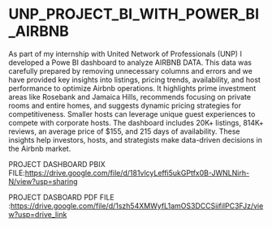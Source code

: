 # UNP_PROJECT_BI_WITH_POWER_BI_AIRBNB

As part of my internship with United Network of Professionals (UNP) I developed a Powe BI dashboard to analyze AIRBNB DATA. This data was carefully prepared by removing unnecessary columns and errors and we have provided key insights into listings, pricing trends, availability, and host performance to optimize Airbnb operations. It highlights prime investment areas like Rosebank and Jamaica Hills, recommends focusing on private rooms and entire homes, and suggests dynamic pricing strategies for competitiveness. Smaller hosts can leverage unique guest experiences to compete with corporate hosts. The dashboard includes 20K+ listings, 814K+ reviews, an average price of $155, and 215 days of availability. These insights help investors, hosts, and strategists make data-driven decisions in the Airbnb market.

PROJECT DASHBOARD PBIX FILE:https://drive.google.com/file/d/181vlcyLeffi5ukGPtfx0B-JWNLNirh-N/view?usp=sharing

PROJECT DASBOARD PDF FILE   :https://drive.google.com/file/d/1szh54XMWyfL1amOS3DCCSiifiIPC3FJz/view?usp=drive_link
